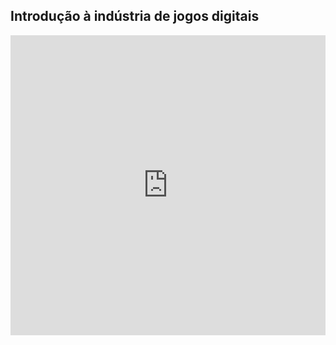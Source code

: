 ## Introdução à indústria de jogos digitais

<iframe src="https://docs.google.com/presentation/d/1HJFerQmNXpJhtH7X1l0UJILpxMVSeWgXycuxZMbitUU/embed?start=false&loop=false&delayms=15000" frameborder="0" width="100%" height="480" allowfullscreen="true" mozallowfullscreen="true" webkitallowfullscreen="true"></iframe>


